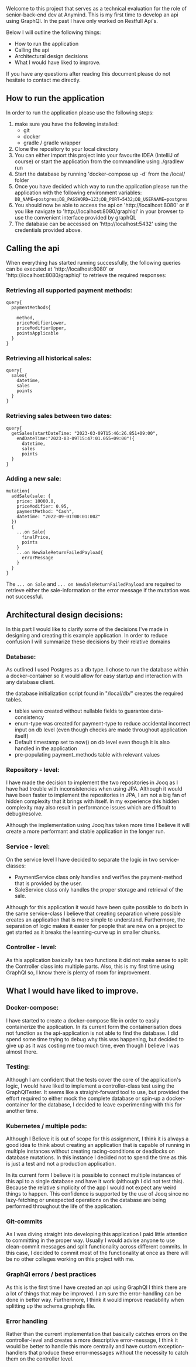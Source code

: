 Welcome to this project that serves as a technical evaluation for the role of senior-back-end dev at Anymind. This is my
first time to develop an api using GraphQl. In the past I have only worked on Restfull Api's.

Below I will outline the following things:
- How to run the application
- Calling the api
- Architectural design decisions
- What I would have liked to improve.

If you have any questions after reading this document please do not hesitate to contact me directly.


## How to run the application
In order to run the application please use the following steps:
1. make sure you have the following installed:
   - git
   - docker
   - gradle / gradle wrapper
2. Clone the repository to your local directory
3. You can either import this project into your favourite IDEA (IntelliJ of course) or start the application from the commandline using ./gradlew run
4. Start the database by running 'docker-compose up -d' from the /local/ folder
5. Once you have decided which way to run the application please run the application with the following environment variables: `DB_NAME=postgres;DB_PASSWORD=123;DB_PORT=5432;DB_USERNAME=postgres`
6. You should now be able to access the api on 'http://localhost:8080' or if you like navigate to 'http://localhost:8080/graphiql' in your browser to use the convenient interface provided by graphQL
7. The database can be accessed on 'http://localhost:5432' using the credentials provided above.
 

## Calling the api

When everything has started running successfully, the following queries can be executed at 'http://localhost:8080' or 'http://localhost:8080/graphiql' to retrieve the required responses:

### Retrieving all supported payment methods:
```
query{
  paymentMethods{
    
    method,
    priceModifierLower,
    priceModifierUpper,
    pointsApplicable
  }
}
```

### Retrieving all historical sales:
```
query{
  sales{
    datetime,
    sales
    points
  }
}
```

### Retrieving sales between two dates:
```
query{
  getSales(startDateTime: "2023-03-09T15:46:26.851+09:00",
    endDateTime:"2023-03-09T15:47:01.055+09:00"){
      datetime,
      sales
      points
  }
}
```

### Adding a new sale:
```
mutation{
  addSale(sale: {
    price: 10000.0,
    priceModifier: 0.95,
    paymentMethod: "Cash",
    datetime: "2022-09-01T00:01:00Z"
  })
  {
    ...on Sale{
      finalPrice,
      points
    }
    ...on NewSaleReturnFailedPayload{
      errorMessage
    } 
  }
}
```
The `... on Sale` and `... on NewSaleReturnFailedPayload` are required to retrieve either the sale-information or the 
error message if the mutation was not successful.

## Architectural design decisions:
In this part I would like to clarify some of the decisions I've made in designing and creating this example application.
In order to reduce confusion I will summarize these decisions by their relative domains
### Database:
As outlined I used Postgres as a db type. I chose to run the database within a docker-container so it would allow for easy 
startup and interaction with any database client.

the database initialization script found in "/local/db/" creates the required tables.
- tables were created without nullable fields to guarantee data-consistency
- enum-type was created for payment-type to reduce accidental incorrect input on db level (even though checks are made throughout application itself)
- Default timestamp set to now() on db level even though it is also handled in the application
- pre-populating payment_methods table with relevant values

### Repository - level:
I have made the decision to implement the two repositories in Jooq as I have had trouble with inconsistencies when using JPA.
Although it would have been faster to implement the repositories in JPA, I am not a big fan of hidden complexity that it brings 
with itself. In my experience this hidden complexity may also result in performance issues which are difficult to debug/resolve.

Although the implementation using Jooq has taken more time I believe it will create a more performant and stable application
in the longer run. 

### Service - level:
On the service level I have decided to separate the logic in two service-classes:
- PaymentService class only handles and verifies the payment-method that is provided by the user.
- SaleService class only handles the proper storage and retrieval of the sale.

Although for this application it would have been quite possible to do both in the same service-class I believe that creating 
separation where possible creates an application that is more simple to understand. Furthermore, the separation of logic
makes it easier for people that are new on a project to get started as it breaks the learning-curve up in smaller chunks.

### Controller - level:
As this application basically has two functions it did not make sense to split the Controller class into multiple parts.
Also, this is my first time using GraphQl so, I know there is plenty of room for improvement.



## What I would have liked to improve.

### Docker-compose:
I have started to create a docker-compose file in order to easily containerize the application. In its current form the 
containerisation does not function as the api-application is not able to find the database. I did spend some time trying to 
debug why this was happening, but decided to give up as it was costing me too much time, even though I believe I
was almost there.

### Testing:
Although I am confident that the tests cover the core of the application's logic, I would have liked to implement a
controller-class test using the GraphQlTester. It seems like a straight-forward tool to use, but provided the effort required
to either mock the complete database or spin-up a docker-container for the database, I decided to leave experimenting 
with this for another time.

### Kubernetes / multiple pods:
Although I Believe it is out of scope for this assignment, I think it is always a good idea to think about creating an 
application that is capable of running in multiple instances without creating racing-conditions or deadlocks on database
mutations. In this instance I decided not to spend the time as this is just a test and not a production application.

In its current form I believe it is possible to connect multiple instances of this api to a single database and have it work (although I did not test this).
Because the relative simplicity of the app I would not expect any weird things to happen. This confidence is supported by 
the use of Jooq since no lazy-fetching or unexpected operations on the database are being performed throughout the life of the
application.

### Git-commits
As I was diving straight into developing this application I paid little attention to committing in the proper way. Usually 
I would advise anyone to use clean-commit messages and split functionality across different commits. In this case, I
decided to commit most of the functionality at once as there will be no other colleges working on this project with me.

### GraphQl errors / best practices
As this is the first time I have created an api using GraphQl I think there are a lot of things that may be improved. I am sure
the error-handling can be done in better way. Furthermore, I think it would improve readability when splitting up the schema.graphqls
file.

### Error handling
Rather than the current implementation that basically catches errors on the controller-level and creates a
more descriptive error-message, I think it would be better to handle this more centrally and have custom exception-handlers
that produce these error-messages without the necessity to catch them on the controller level.
